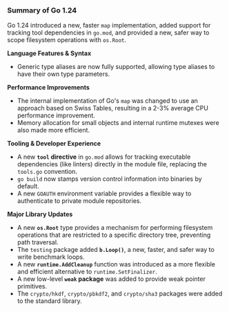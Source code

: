 ### Summary of Go 1.24

Go 1.24 introduced a new, faster `map` implementation, added support for tracking tool dependencies in `go.mod`, and provided a new, safer way to scope filesystem operations with `os.Root`.

**Language Features & Syntax**
*   Generic type aliases are now fully supported, allowing type aliases to have their own type parameters.

**Performance Improvements**
*   The internal implementation of Go's `map` was changed to use an approach based on Swiss Tables, resulting in a 2-3% average CPU performance improvement.
*   Memory allocation for small objects and internal runtime mutexes were also made more efficient.

**Tooling & Developer Experience**
*   A new **`tool` directive** in `go.mod` allows for tracking executable dependencies (like linters) directly in the module file, replacing the `tools.go` convention.
*   `go build` now stamps version control information into binaries by default.
*   A new `GOAUTH` environment variable provides a flexible way to authenticate to private module repositories.

**Major Library Updates**
*   A new **`os.Root`** type provides a mechanism for performing filesystem operations that are restricted to a specific directory tree, preventing path traversal.
*   The `testing` package added **`b.Loop()`**, a new, faster, and safer way to write benchmark loops.
*   A new **`runtime.AddCleanup`** function was introduced as a more flexible and efficient alternative to `runtime.SetFinalizer`.
*   A new low-level **`weak` package** was added to provide weak pointer primitives.
*   The `crypto/hkdf`, `crypto/pbkdf2`, and `crypto/sha3` packages were added to the standard library.